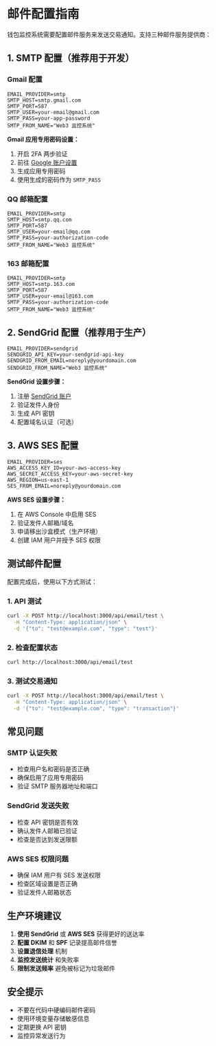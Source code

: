 # 邮件配置指南

钱包监控系统需要配置邮件服务来发送交易通知。支持三种邮件服务提供商：

## 1. SMTP 配置（推荐用于开发）

### Gmail 配置
```env
EMAIL_PROVIDER=smtp
SMTP_HOST=smtp.gmail.com
SMTP_PORT=587
SMTP_USER=your-email@gmail.com
SMTP_PASS=your-app-password
SMTP_FROM_NAME="Web3 监控系统"
```

**Gmail 应用专用密码设置：**
1. 开启 2FA 两步验证
2. 前往 [Google 账户设置](https://myaccount.google.com/security)
3. 生成应用专用密码
4. 使用生成的密码作为 `SMTP_PASS`

### QQ 邮箱配置
```env
EMAIL_PROVIDER=smtp
SMTP_HOST=smtp.qq.com
SMTP_PORT=587
SMTP_USER=your-email@qq.com
SMTP_PASS=your-authorization-code
SMTP_FROM_NAME="Web3 监控系统"
```

### 163 邮箱配置
```env
EMAIL_PROVIDER=smtp
SMTP_HOST=smtp.163.com
SMTP_PORT=587
SMTP_USER=your-email@163.com
SMTP_PASS=your-authorization-code
SMTP_FROM_NAME="Web3 监控系统"
```

## 2. SendGrid 配置（推荐用于生产）

```env
EMAIL_PROVIDER=sendgrid
SENDGRID_API_KEY=your-sendgrid-api-key
SENDGRID_FROM_EMAIL=noreply@yourdomain.com
SENDGRID_FROM_NAME="Web3 监控系统"
```

**SendGrid 设置步骤：**
1. 注册 [SendGrid 账户](https://sendgrid.com/)
2. 验证发件人身份
3. 生成 API 密钥
4. 配置域名认证（可选）

## 3. AWS SES 配置

```env
EMAIL_PROVIDER=ses
AWS_ACCESS_KEY_ID=your-aws-access-key
AWS_SECRET_ACCESS_KEY=your-aws-secret-key
AWS_REGION=us-east-1
SES_FROM_EMAIL=noreply@yourdomain.com
```

**AWS SES 设置步骤：**
1. 在 AWS Console 中启用 SES
2. 验证发件人邮箱/域名
3. 申请移出沙盒模式（生产环境）
4. 创建 IAM 用户并授予 SES 权限

## 测试邮件配置

配置完成后，使用以下方式测试：

### 1. API 测试
```bash
curl -X POST http://localhost:3000/api/email/test \
  -H "Content-Type: application/json" \
  -d '{"to": "test@example.com", "type": "test"}'
```

### 2. 检查配置状态
```bash
curl http://localhost:3000/api/email/test
```

### 3. 测试交易通知
```bash
curl -X POST http://localhost:3000/api/email/test \
  -H "Content-Type: application/json" \
  -d '{"to": "test@example.com", "type": "transaction"}'
```

## 常见问题

### SMTP 认证失败
- 检查用户名和密码是否正确
- 确保启用了应用专用密码
- 验证 SMTP 服务器地址和端口

### SendGrid 发送失败
- 检查 API 密钥是否有效
- 确认发件人邮箱已验证
- 检查是否达到发送限额

### AWS SES 权限问题
- 确保 IAM 用户有 SES 发送权限
- 检查区域设置是否正确
- 验证发件人邮箱状态

## 生产环境建议

1. **使用 SendGrid** 或 **AWS SES** 获得更好的送达率
2. **配置 DKIM** 和 **SPF** 记录提高邮件信誉
3. **设置退信处理** 机制
4. **监控发送统计** 和失败率
5. **限制发送频率** 避免被标记为垃圾邮件

## 安全提示

- 不要在代码中硬编码邮件密码
- 使用环境变量存储敏感信息
- 定期更换 API 密钥
- 监控异常发送行为
